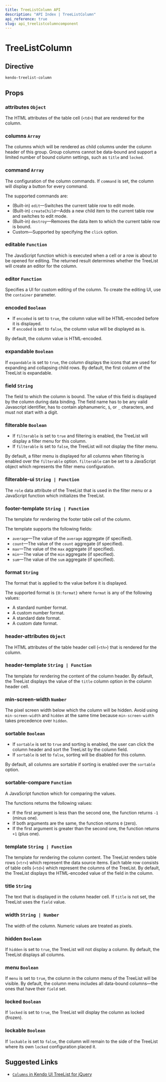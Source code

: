 ```yaml
---
title: TreeListColumn API
description: "API Index | TreeListColumn"
api_reference: true
slug: api_treelistcolumncomponent
---
```


# TreeListColumn

## Directive

`kendo-treelist-column`

## Props

### attributes `Object`

The HTML attributes of the table cell (`<td>`) that are rendered for the column.

### columns `Array`

The columns which will be rendered as child columns under the column header of this group. Group columns cannot be data-bound and support a limited number of bound column settings, such as `title` and `locked`.

### command `Array`

The configuration of the column commands. If `command` is set, the column will display a button for every command.

The supported commands are:

* (Built-in) `edit`&mdash;Switches the current table row to edit mode.
* (Built-in) `createChild`&mdash;Adds a new child item to the current table row and switches to edit mode.
* (Built-in) `destroy`&mdash;Removes the data item to which the current table row is bound.
* Custom&mdash;Supported by specifying the `click` option.

### editable `Function`

The JavaScript function which is executed when a cell or a row is about to be opened for editing. The returned result determines whether the TreeList will create an editor for the column.

### editor `Function`

Specifies a UI for custom editing of the column. To create the editing UI, use the `container` parameter.

### encoded `Boolean`

* If `encoded` is set to `true`, the column value will be HTML-encoded before it is displayed.
* If `encoded` is set to `false`, the column value will be displayed as is.

By default, the column value is HTML-encoded.

### expandable `Boolean`

If `expandable` is set to `true`, the column displays the icons that are used for expanding and collapsing child rows. By default, the first column of the TreeList is expandable.

### field `String`

The field to which the column is bound. The value of this field is displayed by the column during data binding. The field name has to be any valid Javascript identifier, has to contain alphanumeric, `$`, or `_` characters, and must not start with a digit.

### filterable `Boolean`

* If `filterable` is set to `true` and filtering is enabled, the TreeList will display a filter menu for this column.
* If `filterable` is set to `false`, the TreeList will not display the filter menu.

By default, a filter menu is displayed for all columns when filtering is enabled over the `filterable` option. `filterable` can be set to a JavaScript object which represents the filter menu configuration.

### filterable-ui `String | Function`

The `role` data attribute of the TreeList that is used in the filter menu or a JavaScript function which initializes the TreeList.

### footer-template `String | Function`

The template for rendering the footer table cell of the column.

The template supports the following fields:

* `average`&mdash;The value of the `average` aggregate (if specified).
* `count`&mdash;The value of the `count` aggregate (if specified).
* `max`&mdash;The value of the `max` aggregate (if specified).
* `min`&mdash;The value of the `min` aggregate (if specified).
* `sum`&mdash;The value of the `sum` aggregate (if specified).

### format `String`

The format that is applied to the value before it is displayed.

The supported format is `{0:format}` where `format` is any of the following values:

* A standard number format.
* A custom number format.
* A standard date format.
* A custom date format.

### header-attributes `Object`

The HTML attributes of the table header cell (`<th>`) that is rendered for the column.

### header-template `String | Function`

The template for rendering the content of the column header. By default, the TreeList displays the value of the `title` column option in the column header cell.

### min-screen-width `Number`

The pixel screen width below which the column will be hidden. Avoid using `min-screen-width` and `hidden` at the same time because `min-screen-width` takes precedence over `hidden`.

### sortable `Boolean`

* If `sortable` is set to `true` and sorting is enabled, the user can click the column header and sort the TreeList by the column field.
* If `sortable` is set to `false`, sorting will be disabled for this column.

By default, all columns are sortable if sorting is enabled over the `sortable` option.

### sortable-compare `Function`

A JavaScript function which for comparing the values.

The functions returns the following values:

* If the first argument is less than the second one, the function returns `-1` (minus one).
* If both arguments are the same, the function returns `0` (zero).
* If the first argument is greater than the second one, the function returns `+1` (plus one).

### template `String | Function`

The template for rendering the column content. The TreeList renders table rows (`<tr>`) which represent the data source items. Each table row consists of table cells (`<td>`) which represent the columns of the TreeList. By default, the TreeList displays the HTML-encoded value of the field in the column.

### title `String`

The text that is displayed in the column header cell. If `title` is not set, the TreeList uses the `field` value.

### width `String | Number`

The width of the column. Numeric values are treated as pixels.

### hidden `Boolean`

If `hidden` is set to `true`, the TreeList will not display a column. By default, the TreeList displays all columns.

### menu `Boolean`

If `menu` is set to `true`, the column in the column menu of the TreeList will be visible. By default, the column menu includes all data-bound columns&mdash;the ones that have their `field` set.

### locked `Boolean`

If `locked` is set to `true`, the TreeList will display the column as locked (frozen).

### lockable `Boolean`

If `lockable` is set to `false`, the column will remain to the side of the TreeList where its own `locked` configuration placed it.

## Suggested Links

* [`Columns` in Kendo UI TreeList for jQuery](https://docs.telerik.com/kendo-ui/api/javascript/ui/treelist/configuration/columns)
